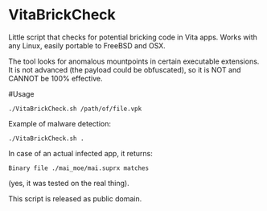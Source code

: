 # VitaBrickCheck
Little script that checks for potential bricking code in Vita apps.
Works with any Linux, easily portable to FreeBSD and OSX.

The tool looks for anomalous mountpoints in certain executable extensions.
It is not advanced (the payload could be obfuscated), so it is NOT and CANNOT be 100% effective.

#Usage
```
./VitaBrickCheck.sh /path/of/file.vpk
```

Example of malware detection:
```
./VitaBrickCheck.sh .
```
In case of an actual infected app, it returns:
```
Binary file ./mai_moe/mai.suprx matches
```
(yes, it was tested on the real thing).

This script is released as public domain.
